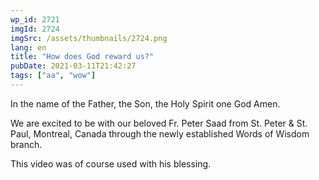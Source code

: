 ```yaml
---
wp_id: 2721
imgId: 2724
imgSrc: /assets/thumbnails/2724.png
lang: en
title: "How does God reward us?"
pubDate: 2021-03-11T21:42:27
tags: ["aa", "wow"]
---
```

<!-- page: 6 -->

<p>In the name of the Father, the Son, the Holy Spirit one God Amen.</p>
<p>We are excited to be with our beloved Fr. Peter Saad from St. Peter &amp; St. Paul, Montreal, Canada through the newly established Words of Wisdom branch.</p>
<p>This video was of course used with his blessing.</p>
<p>&nbsp;</p>
